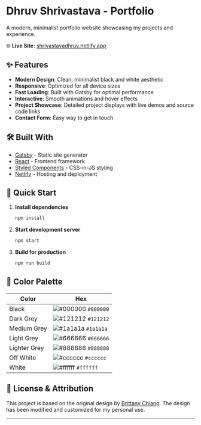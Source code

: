 # Dhruv Shrivastava - Portfolio

A modern, minimalist portfolio website showcasing my projects and experience.

🌐 **Live Site**: [shrivastavadhruv.netlify.app](https://shrivastavadhruv.netlify.app)

## ✨ Features

- **Modern Design**: Clean, minimalist black and white aesthetic
- **Responsive**: Optimized for all device sizes
- **Fast Loading**: Built with Gatsby for optimal performance
- **Interactive**: Smooth animations and hover effects
- **Project Showcase**: Detailed project displays with live demos and source code links
- **Contact Form**: Easy way to get in touch

## 🛠 Built With

- [Gatsby](https://www.gatsbyjs.org/) - Static site generator
- [React](https://reactjs.org/) - Frontend framework
- [Styled Components](https://styled-components.com/) - CSS-in-JS styling
- [Netlify](https://www.netlify.com/) - Hosting and deployment

## 🚀 Quick Start

1. **Install dependencies**

   ```bash
   npm install
   ```

2. **Start development server**

   ```bash
   npm start
   ```

3. **Build for production**
   ```bash
   npm run build
   ```

## 🎨 Color Palette

| Color        | Hex                                                                |
| ------------ | ------------------------------------------------------------------ |
| Black        | ![#000000](https://via.placeholder.com/10/000000?text=+) `#000000` |
| Dark Grey    | ![#121212](https://via.placeholder.com/10/121212?text=+) `#121212` |
| Medium Grey  | ![#1a1a1a](https://via.placeholder.com/10/1a1a1a?text=+) `#1a1a1a` |
| Light Grey   | ![#666666](https://via.placeholder.com/10/666666?text=+) `#666666` |
| Lighter Grey | ![#888888](https://via.placeholder.com/10/888888?text=+) `#888888` |
| Off White    | ![#cccccc](https://via.placeholder.com/10/cccccc?text=+) `#cccccc` |
| White        | ![#ffffff](https://via.placeholder.com/10/ffffff?text=+) `#ffffff` |

## 📝 License & Attribution

This project is based on the original design by [Brittany Chiang](https://github.com/bchiang7/v4). The design has been modified and customized for my personal use.

---
